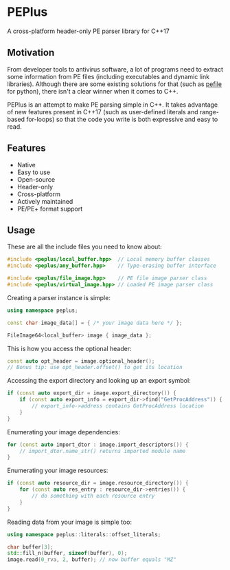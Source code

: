# PEPlus

A cross-platform header-only PE parser library for C++17

## Motivation

From developer tools to antivirus software, a lot of programs need to extract some information from PE files (including executables and dynamic link libraries). Although there are some existing solutions for that (such as [pefile](https://github.com/erocarrera/pefile) for python), there isn't a clear winner when it comes to C++.

PEPlus is an attempt to make PE parsing simple in C++. It takes advantage of new features present in C++17 (such as user-defined literals and range-based for-loops) so that the code you write is both expressive and easy to read.

## Features

* Native
* Easy to use
* Open-source
* Header-only
* Cross-platform
* Actively maintained
* PE/PE+ format support

## Usage

These are all the include files you need to know about:

```cpp
#include <peplus/local_buffer.hpp>  // Local memory buffer classes
#include <peplus/any_buffer.hpp>    // Type-erasing buffer interface

#include <peplus/file_image.hpp>    // PE file image parser class
#include <peplus/virtual_image.hpp> // Loaded PE image parser class
```

Creating a parser instance is simple:

```cpp
using namespace peplus;

const char image_data[] = { /* your image data here */ };

FileImage64<local_buffer> image { image_data };
```

This is how you access the optional header:

```cpp
const auto opt_header = image.optional_header();
// Bonus tip: use opt_header.offset() to get its location
```

Accessing the export directory and looking up an export symbol:

```cpp
if (const auto export_dir = image.export_directory()) {
	if (const auto export_info = export_dir->find("GetProcAddress")) {
		// export_info->address contains GetProcAddress location
	}
}
```

Enumerating your image dependencies:

```cpp
for (const auto import_dtor : image.import_descriptors()) {
	// import_dtor.name_str() returns imported module name
}
```

Enumerating your image resources:

```cpp
if (const auto resource_dir = image.resource_directory()) {
	for (const auto res_entry : resource_dir->entries()) {
		// do something with each resource entry
	}
}
```

Reading data from your image is simple too:

```cpp
using namespace peplus::literals::offset_literals;

char buffer[3];
std::fill_n(buffer, sizeof(buffer), 0);
image.read(0_rva, 2, buffer); // now buffer equals "MZ"
```